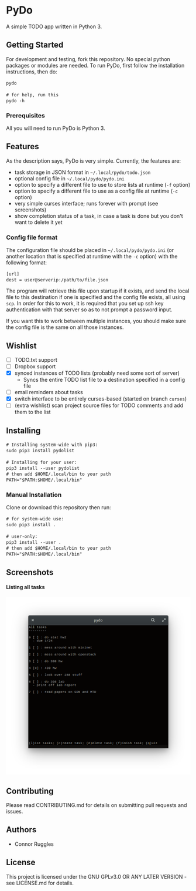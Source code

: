# PyDo
A simple TODO app written in Python 3.

## Getting Started
For development and testing, fork this repository. No special python packages or modules are needed. To run PyDo, first follow the installation instructions, then do:
```
pydo

# for help, run this
pydo -h
```

### Prerequisites
All you will need to run PyDo is Python 3.

## Features
As the description says, PyDo is very simple. Currently, the features are:
* task storage in JSON format in `~/.local/pydo/todo.json`
* optional config file in `~/.local/pydo/pydo.ini`
* option to specify a different file to use to store lists at runtime (`-f` option)
* option to specify a different file to use as a config file at runtime (`-c` option)
* very simple curses interface; runs forever with prompt (see screenshots)
* show completion status of a task, in case a task is done but you don't want to delete it yet

### Config file format
The configuration file should be placed in `~/.local/pydo/pydo.ini` (or another location that is specified at runtime with the `-c` option) with the following format:
```
[url]
dest = user@serverip:/path/to/file.json
```

The program will retrieve this file upon startup if it exists, and send the local file to this destination if one is specified and the config file exists, all using `scp`. In order for this to work, it is required that you set up ssh key authentication with that server so as to not prompt a password input.

If you want this to work between multiple instances, you should make sure the config file is the same on all those instances.

## Wishlist
- [ ] TODO.txt support
- [ ] Dropbox support
- [x] synced instances of TODO lists (probably need some sort of server)
    * Syncs the entire TODO list file to a destination specified in a config file
- [ ] email reminders about tasks
- [x] switch interface to be entirely curses-based (started on branch `curses`)
- [ ] (extra wishlist) scan project source files for TODO comments and add them to the list

## Installing
```
# Installing system-wide with pip3:
sudo pip3 install pydolist

# Installing for your user:
pip3 install --user pydolist
# then add $HOME/.local/bin to your path
PATH="$PATH:$HOME/.local/bin"
```

### Manual Installation
Clone or download this repository then run:
```
# for system-wide use:
sudo pip3 install .

# user-only:
pip3 install --user .
# then add $HOME/.local/bin to your path
PATH="$PATH:$HOME/.local/bin"
```

## Screenshots

#### Listing all tasks
![png](https://raw.githubusercontent.com/rugglcon/pydo/master/assets/list.png)

## Contributing
Please read CONTRIBUTING.md for details on submitting pull requests and issues.

## Authors
* Connor Ruggles

## License
This project is licensed under the GNU GPLv3.0 OR ANY LATER VERSION - see LICENSE.md for details.